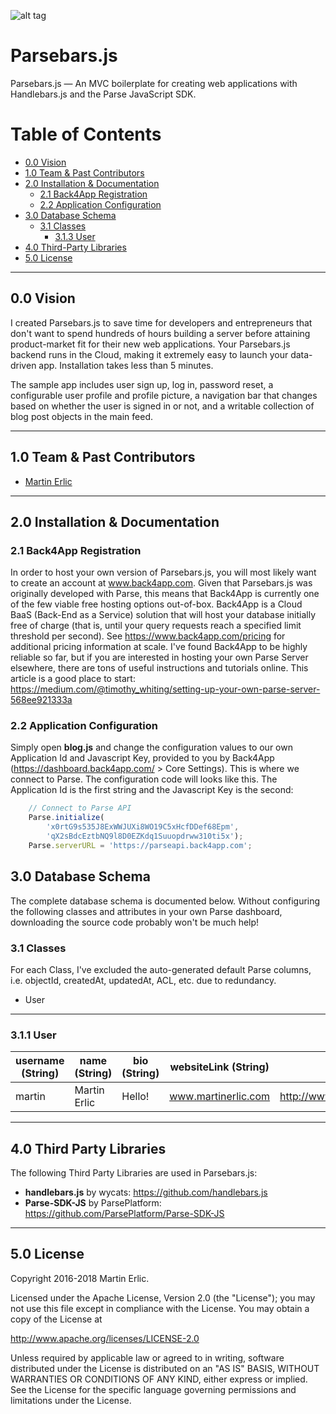 ![alt tag](http://www.martinerlic.com/parsebars/images/parsebars-js-splash.png)

# Parsebars.js
Parsebars.js — An MVC boilerplate for creating web applications with Handlebars.js and the Parse JavaScript SDK.

# Table of Contents  
* [0.0 Vision](#vision)
* [1.0 Team & Past Contributors](#team)
* [2.0 Installation & Documentation](#installation)
  * [2.1 Back4App Registration](#back4app)
  * [2.2 Application Configuration](#config)
* [3.0 Database Schema](#schema)
  * [3.1 Classes](#classes)
    * [3.1.3 User](#user)
* [4.0 Third-Party Libraries](#libs)
* [5.0 License](#license)

<hr>

<a name="vision">
<h2>0.0 Vision</h2>

I created Parsebars.js to save time for developers and entrepreneurs that don't want to spend hundreds of hours building a server before attaining product-market fit for their new web applications. Your Parsebars.js backend runs in the Cloud, making it extremely easy to launch your data-driven app. Installation takes less than 5 minutes. 

The sample app includes user sign up, log in, password reset, a configurable user profile and profile picture, a navigation bar that changes based on whether the user is signed in or not, and a writable collection of blog post objects in the main feed. 

<hr>

<a name="team">
<h2>1.0 Team & Past Contributors</h2>

* <a href="https://github.com/santafebound/">Martin Erlic</a>

<hr>

<a name="installation">
<h2>2.0 Installation & Documentation</h2>

<a name="back4app">
<h3>2.1 Back4App Registration</h3>

In order to host your own version of Parsebars.js, you will most likely want to create an account at www.back4app.com. Given that Parsebars.js was originally developed with Parse, this means that Back4App is currently one of the few viable free hosting options out-of-box. Back4App is a Cloud BaaS (Back-End as a Service) solution that will host your database initially free of charge (that is, until your query requests reach a specified limit threshold per second). See https://www.back4app.com/pricing for additional pricing information at scale. I've found Back4App to be highly reliable so far, but if you are interested in hosting your own Parse Server elsewhere, there are tons of useful instructions and tutorials online. This article is a good place to start: https://medium.com/@timothy_whiting/setting-up-your-own-parse-server-568ee921333a

<a name="config">
<h3>2.2 Application Configuration</h3>

Simply open **blog.js** and change the configuration values to our own Application Id and Javascript Key, provided to you by Back4App (https://dashboard.back4app.com/ > Core Settings). This is where we connect to Parse. The configuration code will looks like this. The Application Id is the first string and the Javascript Key is the second:

```javascript
    // Connect to Parse API
    Parse.initialize(
        'x0rtG9s535J8ExWWJUXi8WO19C5xHcfDDef68Epm',
        'qX2sBdcEztbNQ9l8D0EZKdq1Suuopdrww310ti5x');
    Parse.serverURL = 'https://parseapi.back4app.com';
 ```

<a name="schema">
<h2>3.0 Database Schema</h2>

The complete database schema is documented below. Without configuring the following classes and attributes in your own Parse dashboard, downloading the source code probably won't be much help!

<a name="classes">
<h3>3.1 Classes</h3>

For each Class, I've excluded the auto-generated default Parse columns, i.e. objectId, createdAt, updatedAt, ACL, etc. due to redundancy.

* User

<hr>

<a name="user">
<h3>3.1.1 User</h3>


| username (String) | name (String) | bio (String) | websiteLink (String) | profilePicture (File) | phoneNumber (String)
|--------------------------|-----------------|-------------------|--------------|----------------------|---------------|
| martin | Martin Erlic | Hello! | www.martinerlic.com | http://www.martinerlic.com/images/martin.jpg | 123-123-1234 |


<hr>

<a name="libs">
<h2>4.0 Third Party Libraries</h2>

The following Third Party Libraries are used in Parsebars.js:

- **handlebars.js** by wycats: https://github.com/handlebars.js
- **Parse-SDK-JS** by ParsePlatform: https://github.com/ParsePlatform/Parse-SDK-JS

<hr>

<a name="license">
<h2>5.0 License</h2>

Copyright 2016-2018 Martin Erlic.

Licensed under the Apache License, Version 2.0 (the "License");
you may not use this file except in compliance with the License.
You may obtain a copy of the License at

   http://www.apache.org/licenses/LICENSE-2.0

Unless required by applicable law or agreed to in writing, software
distributed under the License is distributed on an "AS IS" BASIS,
WITHOUT WARRANTIES OR CONDITIONS OF ANY KIND, either express or implied.
See the License for the specific language governing permissions and
limitations under the License.
